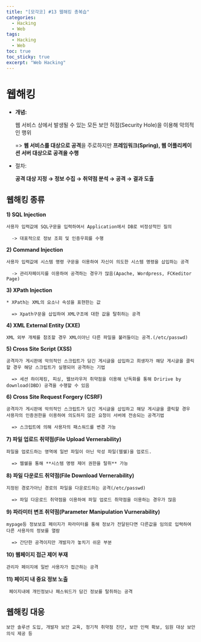 ```yaml
---
title: "[모각코] #13 웹해킹 총복습"
categories:
  - Hacking
  - Web
tags:
  - Hacking
  - Web
toc: true
toc_sticky: true
excerpt: "Web Hacking"
---
```


# 웹해킹

* **개념:**

  웹 서비스 상에서 발생될 수 있는 모든 보안 허점(Security Hole)을 이용해 악의적인 행위

  => **웹 서비스를 대상으로 공격**을 주로하지만 **프레임워크(Spring), 웹 어플리케이션 서버 대상으로 공격을 수행**

* 절차:

  **공격 대상 지정 → 정보 수집 → 취약점 분석 → 공격 → 결과 도출** 



## 웹해킹 종류

**1) SQL Injection**

    사용자 입력값에 SQL구문을 입력하여서 Application에서 DB로 비정상적인 질의

      -> 대표적으로 정보 조회 및 인증우회를 수행

 

**2) Command Injection**

    사용자 입력값에 시스템 명령 구문을 이용하여 자신이 의도한 시스템 명령을 삽입하는 공격

      -> 관리자페이지를 이용하여 공격하는 경우가 많음(Apache, Wordpress, FCKeditor Page) 

 

**3) XPath Injection**

    * XPath는 XML의 요소나 속성을 표현한는 값

      => Xpath구문을 삽입하여 XML구조에 대한 값을 탈취하는 공격

 

**4) XML External Entity (XXE)**

    XML 외부 개체를 참조할 경우 XML이아닌 다른 파일을 불러들이는 공격.(/etc/passwd)

 

**5) Cross Site Script (XSS)**

    공격자가 게시판에 악의적인 스크립트가 담긴 게시글을 삽입하고 희생자가 해당 게시글을 클릭할 경우 해당 스크립트가 실행되어 공격하는 기법

      => 세션 하이제킹, 피싱, 웹브라우저 취약점을 이용해 난독화를 통해 Dririve by download(DBD) 공격을 수행할 수 있음

 

**6) Cross Site Request Forgery (CSRF)**

    공격자가 게시판에 악의적인 스크립트가 담긴 게시글을 삽입하고 해당 게시글을 클릭할 경우 사용자의 인증권한을 이용하여 의도하지 않은 요청이 서버에 전송되는 공격기법

      => 스크립트에 의해 사용자의 패스워드를 변경 가능

 

**7) 파일 업로드 취약점(File Upload Vernerability)**

    파일을 업로드하는 영역에 일반 파일이 아닌 악성 파일(웹쉘)을 업로드.

      => 웹쉘을 통해 **시스템 명령 제어 권한을 탈취** 가능

 

**8) 파일 다운로드 취약점(File Download Vernerability)**

    지정된 경로가아닌 경로의 파일을 다운로드하는 공격(/etc/passwd)

      => 파일 다운로드 취약점을 이용하여 파일 업로드 취약점을 이용하는 경우가 많음

 

**9) 파라미터 변조 취약점(Parameter Manipulation Vurnerability)**

    mypage등 정보보호 페이지가 파라미터를 통해 정보가 전달된다면 다른값을 임의로 입력하여 다른 사용자의 정보를 열람

      => 간단한 공격이지만 개발자가 놓치기 쉬운 부분

 

**10) 웹페이지 접근 제어 부재**

    관리자 페이지에 일반 사용자가 접근하는 공격
  
 

**11) 페이지 내 중요 정보 노출**

     페이지내에 개인정보나 패스워드가 담긴 정보를 탈취하는 공격



## 웹해킹 대응

    보안 솔루션 도입, 개발자 보안 교육, 정기적 취약점 진단, 보안 인력 확보, 임원 대상 보안의식 제공 등
